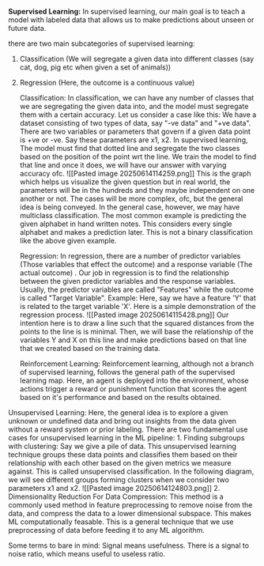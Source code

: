 **Supervised Learning:**
In supervised learning, our main goal is to teach a model with labeled data that allows us to make predictions about unseen or future data. 

there are two main subcategories of supervised learning:
1. Classification (We will segregate a given data into different classes (say cat, dog, pig etc when given a set of animals))
2. Regression (Here, the outcome is a continuous value)

    Classification:
     In classification, we can have any number of classes that we are segregating the given data into, and the model must segregate them with a certain accuracy. Let us consider a case like this:
         We have a dataset consisting of two types of data, say "-ve data" and "+ve data". There are two variables or parameters that govern if a given data point is +ve or -ve.
         Say these parameters are x1, x2. In supervised learning, The model must find that dotted line and segregate the two classes based on the position of the point wrt the line. We train the model to find that line and once it does, we will have our answer with varying accuracy ofc.
         ![[Pasted image 20250614114259.png]] 
         This is the graph which helps us visualize the given question but in real world, the parameters will be in the hundreds and they maybe independent on one another or not. The cases will be more complex, ofc, but the general idea is being conveyed.
     In the general case, however, we may have multiclass classification. The most common example is predicting the given alphabet in hand written notes. This considers every single alphabet and makes a prediction later. This is not a binary classification like the above given example.

	Regression:
	    In regression, there are a number of predictor variables (Those variables that effect the outcome) and a response variable (The actual outcome) . Our job in regression is to find the relationship between the given predictor variables and the response variables. Usually, the predictor variables are called "Features" while the outcome is called "Target Variable".
	        Example:
	         Here, say we have a feature 'Y' that is related to the target variable 'X'. Here is a simple demonstration of the regression process.
	         ![[Pasted image 20250614115428.png]]
	         Our intention here is to draw a line such that the squared distances from the points to the line is is minimal. Then, we will base the relationship of the variables Y and X on this line and make predictions based on that line that we created based on the training data.

    Reinforcement Learning:
        Reinforcement learning, although not a branch of supervised learning, follows the general path of the supervised learning map. Here, an agent is deployed into the environment, whose actions trigger a reward or punishment function that scores the agent based on it's performance and based on the results obtained. 


Unsupervised Learning:
    Here, the general idea is to explore a given unknown or undefined data and  bring out insights from the data given without a reward system or prior labeling.
     There are two fundamental use cases for unsupervised learning in the ML pipeline:
        1. Finding subgroups with clustering:
            Say we give a pile of data. This unsupervised learning technique groups these data points and classifies them based on their relationship with each other based on the given metrics we measure against. This is called unsupervised classification. In the following diagram, we will see different groups forming clusters when we consider two parameters x1 and x2.
             ![[Pasted image 20250614124803.png]]
         2. Dimensionality Reduction For Data Compression:
            This method is a commonly used method in feature preprocessing to remove noise from the data, and compress the data to a lower dimensional subspace. This makes ML computationally feasable. This is a general technique that we use preprocessing of data before feeding it to any ML algorithm.



Some terms to bare in mind:
    Signal means usefulness. There is a signal to noise ratio, which means useful to useless ratio.
